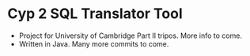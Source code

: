 # Cyp 2 SQL Translator Tool
  
- Project for University of Cambridge Part II tripos. More info to come.
- Written in Java. Many more commits to come.
